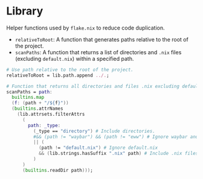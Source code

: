 # Library

Helper functions used by `flake.nix` to reduce code duplication.

- `relativeToRoot`: A function that generates paths relative to the root of the project.
- `scanPaths`: A function that returns a list of directories and `.nix` files (excluding `default.nix`) within a specified path.

```nix
# Use path relative to the root of the project.
relativeToRoot = lib.path.append ../.;

# Function that returns all directories and files .nix excluding default.nix.
scanPaths = path:
  builtins.map
  (f: (path + "/${f}"))
  (builtins.attrNames
    (lib.attrsets.filterAttrs
      (
        path: _type:
          (_type == "directory") # Include directories.
          #&& (path != "waybar") && (path != "eww") # Ignore waybar and eww directories.
          || (
            (path != "default.nix") # Ignore default.nix
            && (lib.strings.hasSuffix ".nix" path) # Include .nix files
          )
      )
      (builtins.readDir path)));
```
